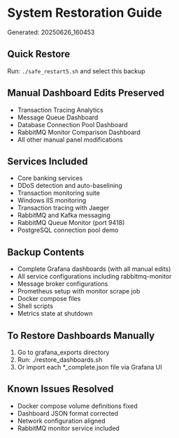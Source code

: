 # System Restoration Guide
Generated: 20250626_160453

## Quick Restore
Run: `./safe_restart5.sh` and select this backup

## Manual Dashboard Edits Preserved
- Transaction Tracing Analytics
- Message Queue Dashboard
- Database Connection Pool Dashboard
- RabbitMQ Monitor Comparison Dashboard
- All other manual panel modifications

## Services Included
- Core banking services
- DDoS detection and auto-baselining
- Transaction monitoring suite
- Windows IIS monitoring
- Transaction tracing with Jaeger
- RabbitMQ and Kafka messaging
- RabbitMQ Queue Monitor (port 9418)
- PostgreSQL connection pool demo

## Backup Contents
- Complete Grafana dashboards (with all manual edits)
- All service configurations including rabbitmq-monitor
- Message broker configurations
- Prometheus setup with monitor scrape job
- Docker compose files
- Shell scripts
- Metrics state at shutdown

## To Restore Dashboards Manually
1. Go to grafana_exports directory
2. Run: ./restore_dashboards.sh
3. Or import each *_complete.json file via Grafana UI

## Known Issues Resolved
- Docker compose volume definitions fixed
- Dashboard JSON format corrected
- Network configuration aligned
- RabbitMQ monitor service included

